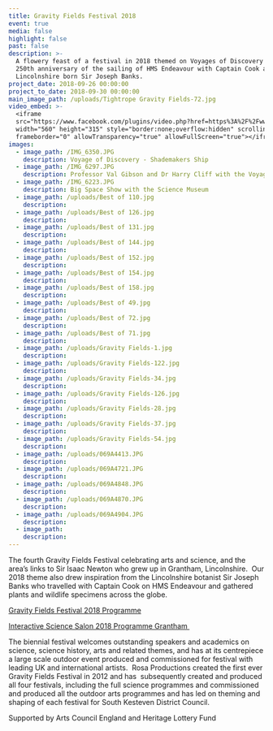```yaml
---
title: Gravity Fields Festival 2018
event: true
media: false
highlight: false
past: false
description: >-
  A flowery feast of a festival in 2018 themed on Voyages of Discovery and the
  250th anniversary of the sailing of HMS Endeavour with Captain Cook and
  Lincolnshire born Sir Joseph Banks.
project_date: 2018-09-26 00:00:00
project_to_date: 2018-09-30 00:00:00
main_image_path: /uploads/Tightrope Gravity Fields-72.jpg
video_embed: >-
  <iframe
  src="https://www.facebook.com/plugins/video.php?href=https%3A%2F%2Fwww.facebook.com%2FGravityFields%2Fvideos%2F2154404974779660%2F&show_text=0&width=560"
  width="560" height="315" style="border:none;overflow:hidden" scrolling="no"
  frameborder="0" allowTransparency="true" allowFullScreen="true"></iframe>
images:
  - image_path: /IMG_6350.JPG
    description: Voyage of Discovery - Shademakers Ship
  - image_path: /IMG_6297.JPG
    description: Professor Val Gibson and Dr Harry Cliff with the Voyage of Discovery globe
  - image_path: /IMG_6223.JPG
    description: Big Space Show with the Science Museum
  - image_path: /uploads/Best of 110.jpg
    description:
  - image_path: /uploads/Best of 126.jpg
    description:
  - image_path: /uploads/Best of 131.jpg
    description:
  - image_path: /uploads/Best of 144.jpg
    description:
  - image_path: /uploads/Best of 152.jpg
    description:
  - image_path: /uploads/Best of 154.jpg
    description:
  - image_path: /uploads/Best of 158.jpg
    description:
  - image_path: /uploads/Best of 49.jpg
    description:
  - image_path: /uploads/Best of 72.jpg
    description:
  - image_path: /uploads/Best of 71.jpg
    description:
  - image_path: /uploads/Gravity Fields-1.jpg
    description:
  - image_path: /uploads/Gravity Fields-122.jpg
    description:
  - image_path: /uploads/Gravity Fields-34.jpg
    description:
  - image_path: /uploads/Gravity Fields-126.jpg
    description:
  - image_path: /uploads/Gravity Fields-28.jpg
    description:
  - image_path: /uploads/Gravity Fields-37.jpg
    description:
  - image_path: /uploads/Gravity Fields-54.jpg
    description:
  - image_path: /uploads/069A4413.JPG
    description:
  - image_path: /uploads/069A4721.JPG
    description:
  - image_path: /uploads/069A4848.JPG
    description:
  - image_path: /uploads/069A4870.JPG
    description:
  - image_path: /uploads/069A4904.JPG
    description:
  - image_path:
    description:
---
```


The fourth Gravity Fields Festival celebrating arts and science, and the area’s links to Sir Isaac Newton who grew up in Grantham, Lincolnshire.&nbsp; Our 2018 theme also drew inspiration from the Lincolnshire botanist Sir Joseph Banks who travelled with Captain Cook on HMS Endeavour and gathered plants and wildlife specimens across the globe.

[Gravity Fields Festival 2018 Programme](https://www.dropbox.com/home/Rosemary%20Richards/GFF%202018/Voyage%20templates?preview=Gravity-Brochure-final-version.pdf)

[Interactive Science Salon 2018 Programme Grantham&nbsp;](https://www.dropbox.com/home/Rosemary%20Richards/Interactive%20Science%20Salon%20-%20Globe%20plus?preview=Science+Salon+Brochure+2018+WEB.pdf)

The biennial festival welcomes outstanding speakers and academics on science, science history, arts and related themes, and has at its centrepiece a large scale outdoor event produced and commissioned for festival with leading UK and international artists.&nbsp; Rosa Productions created the first ever Gravity Fields Festival in 2012 and has&nbsp; subsequently created and produced all four festivals, including the full science programmes and commissioned and produced all the outdoor arts programmes and has led on theming and shaping of each festival for South Kesteven District Council. &nbsp;

Supported by Arts Council England and Heritage Lottery Fund
